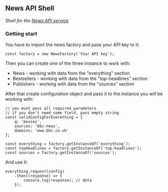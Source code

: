 ## News API Shell

_Shell for the [News API service](https://newsapi.org/)_

### Getting start

You have to import the news factory and pass your API key to it:

    const factory = new NewsFactory(`Your API key`);

Then you can create one of the three instance to work with:

* News - working with data from the "everything" section
* Bestsellers - working with data from the "top-headlines" section
* Publishers - working with data from the "sources" section

After that create configuration object and pass it to the instance 
you will be working with:

    // you must pass all required parameters
    // if you don't need some field, pass empty string
    const validConfigForEverething = { 
        q: 'movies', 
        sources: 'bbc-news', 
        domains: 'www.bbc.co.uk' 
    };

    const everything = factory.getInstanceOf('everything');
    const topHeadlines = factory.getInstanceOf('top-headlines');
    const sources = factory.getInstanceOf('sources');

And use it:

    everything.request(config)
        .then((response) => {
            console.log(response); // data
        });
